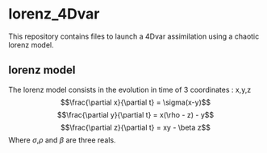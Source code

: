 # lorenz_4Dvar

This repository contains files to launch a 4Dvar  assimilation using a chaotic lorenz model.

## lorenz model

The lorenz model consists in the evolution in time of 3 coordinates : x,y,z  
$$\frac{\partial x}{\partial t} = \sigma(x-y)$$
$$\frac{\partial y}{\partial t} = x(\rho - z) - y$$
$$\frac{\partial z}{\partial t} = xy - \beta z$$
Where $\sigma$,$\rho$ and $\beta$ are three reals.
